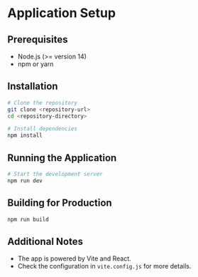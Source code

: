 # Application Setup

## Prerequisites

- Node.js (>= version 14)
- npm or yarn

## Installation

```bash
# Clone the repository
git clone <repository-url>
cd <repository-directory>

# Install dependencies
npm install
```

## Running the Application

```bash
# Start the development server
npm run dev
```

## Building for Production

```bash
npm run build
```

## Additional Notes

- The app is powered by Vite and React.
- Check the configuration in `vite.config.js` for more details.
